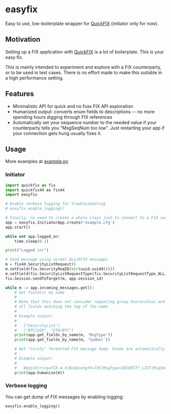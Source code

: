 # easyfix

Easy to use, low-boilerplate wrapper for [QuickFIX](http://www.quickfixengine.org/) (initiator only for now).

## Motivation

Setting up a FIX application with [QuickFIX](http://www.quickfixengine.org/) is a lot of boilerplate. This is your easy fix.

This is mainly intended to experiment and explore with a FIX counterparty, or to be used in test cases. There is no effort made to make this suitable in a high performance setting.

## Features

- Minimalistic API for quick and no fuss FIX API exploration
- Humanized output: converts enum fields to descriptions -- no more spending hours digging through FIX references
- Automatically set your sequence number to the needed value if your counterparty tells you "MsgSeqNum too low". Just restarting your app if your connection gets hung usually fixes it.

## Usage

More examples at [example.py](example.py)

### Initiator

```python
import quickfix as fix
import quickfix44 as fix44
import easyfix

# Enable verbose logging for troubleshooting
# easyfix.enable_logging()

# Finally, no need to create a whole class just to connect to a FIX server!
app = easyfix.InitiatorApp.create('example.cfg')
app.start()

while not app.logged_on:
    time.sleep(0.1)

print("Logged in!")

# Send message using normal QuickFIX messages
m = fix44.SecurityListRequest()
m.setField(fix.SecurityReqID(str(uuid.uuid4())))
m.setField(fix.SecurityListRequestType(fix.SecurityListRequestType_ALL_SECURITIES))
fix.Session.sendToTarget(m, app.session_id)

while m := app.incoming_messages.get():
    # Get field(s) by name
    #
    # Note that this does not consider repeating group hierarchies and dump
    # all fields matching the tag of the name
    #
    # Example output:
    #
    #   ["SecurityList"]
    #   ["BTC/USD", "ETH/BTC"]
    print(app.get_fields_by_name(m, 'MsgType'))
    print(app.get_fields_by_name(m, 'Symbol'))

    # Get "nicely" formatted FIX message dump. Enums are automatically converted to descriptions
    #
    # Example output:
    #
    #   BeginString=FIX.4.4|BodyLength=736|MsgType=SECURITY_LIST|MsgSeqNum=1039|...
    print(app.humanize(m))
```

### Verbsoe logging

You can get dump of FIX messages by enabling logging:

```python
easyfix.enable_logging()
```
